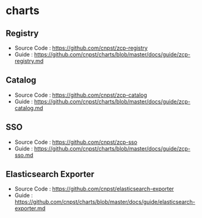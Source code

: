 # charts

## Registry
- Source Code : https://github.com/cnpst/zcp-registry
- Guide : https://github.com/cnpst/charts/blob/master/docs/guide/zcp-registry.md

## Catalog
- Source Code : https://github.com/cnpst/zcp-catalog
- Guide : https://github.com/cnpst/charts/blob/master/docs/guide/zcp-catalog.md

## SSO
- Source Code : https://github.com/cnpst/zcp-sso
- Guide : https://github.com/cnpst/charts/blob/master/docs/guide/zcp-sso.md

## Elasticsearch Exporter
- Source Code : https://github.com/cnpst/elasticsearch-exporter
- Guide : https://github.com/cnpst/charts/blob/master/docs/guide/elasticsearch-exporter.md
